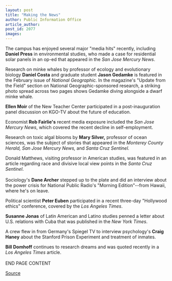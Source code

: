 ```yaml
---
layout: post
title: "Making the News"
author: Public Information Office
article_author: 
post_id: 2077
images:
---
```


<p>
  The campus has enjoyed several major "media hits" recently, including <b>Daniel Press</b> in environmental studies, who made a case for residential solar panels in an op-ed that appeared in the <i>San Jose Mercury News</i>.
</p>
<p>
  Research on minke whales by professor of ecology and evolutionary biology <b>Daniel Costa</b> and graduate student <b>Jason Gedamke</b> is featured in the February issue of <i>National Geographic.</i> In the magazine's "Update from the Field" section on National Geographic-sponsored research, a striking photo spread across two pages shows Gedamke diving alongside a dwarf minke whale.
</p>
<p>
  <b>Ellen Moir</b> of the New Teacher Center participated in a post-inauguration panel discussion on KGO-TV about the future of education.
</p>
<p>
  Economist <b>Rob Fairlie's</b> recent media exposure included the <i>San Jose Mercury News</i>, which covered the recent decline in self-employment.
</p>
<p>
  Research on toxic algal blooms by <b>Mary Silver,</b> professor of ocean sciences, was the subject of stories that appeared in the <i>Monterey County Herald, San Jose Mercury News,</i> and <i>Santa Cruz Sentinel.</i>
</p>
<p>
  Donald Matthews, visiting professor in American studies, was featured in an article regarding race and divisive local view points in the <i>Santa Cruz Sentinel</i>. <i><br>
  <br></i>Sociology's <b>Dane Archer</b> stepped up to the plate and did an interview about the power crisis for National Public Radio's "Morning Edition"--from Hawaii, where he's on leave.
</p>
<p>
  Political scientist <b>Peter Euben</b> participated in a recent three-day "Hollywood ethics" conference, covered by the <i>Los Angeles Times</i>.
</p>
<p>
  <b>Susanne Jonas</b> of Latin American and Latino studies penned a letter about U.S. relations with Cuba that was published in the <i>New York Times</i>.
</p>
<p>
  A crew flew in from Germany's Spiegel TV to interview psychology's <b>Craig Haney</b> about the Stanford Prison Experiment and treatment of inmates.
</p>
<p>
  <b>Bill Domhoff</b> continues to research dreams and was quoted recently in a <i>Los Angeles Times</i> article.<br>
  <br>
  END PAGE CONTENT
</p>
<p><a href="http://www1.ucsc.edu/currents/00-01/01-29/makenews.html" title="Permalink to makenews">Source</a></p>
